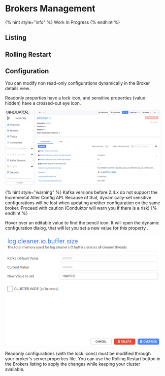 # Brokers Management

{% hint style="info" %}
Work In Progress
{% endhint %}

## Listing

## Rolling Restart

## Configuration

You can modify non read-only configurations dynamically in the Broker details view. 

Readonly properties have a lock icon, and sensitive properties \(value hidden\) have a crossed-out eye icon.



![](../.gitbook/assets/broker-details.png)

{% hint style="warning" %}
Kafka versions before 2.4.x do not support the Incremental Alter Config API. Because of that, dynamically-set sensitive configurations will be lost when updating another configuration on the same broker. Proceed with caution \(Conduktor will warn you if there is a risk\)
{% endhint %}

Hover over an editable value to find the pencil icon. It will open the dynamic configuration dialog, that will let you set a new value for this property .

![](../.gitbook/assets/dynamic-conf-4.png)

Readonly configurations \(with the lock icons\) must be modified through your broker's server.properties file. You can use the Rolling Restart button in the Brokers listing to apply the changes while keeping your cluster available.







